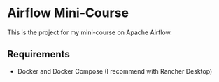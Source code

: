 # Airflow Mini-Course

This is the project for my mini-course on Apache Airflow.

## Requirements

- Docker and Docker Compose (I recommend with Rancher Desktop)

